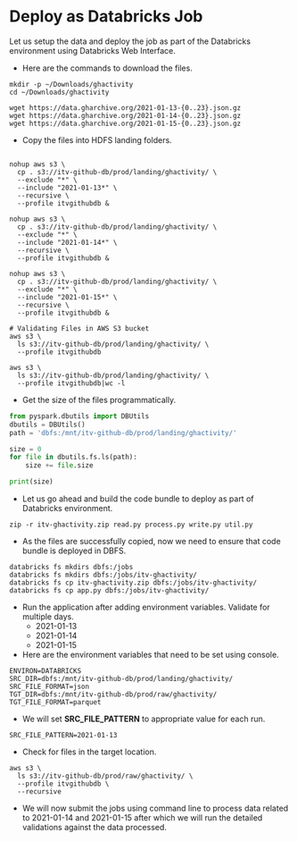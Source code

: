 # Deploy as Databricks Job

Let us setup the data and deploy the job as part of the Databricks environment using Databricks Web Interface.

* Here are the commands to download the files.

```shell script
mkdir -p ~/Downloads/ghactivity
cd ~/Downloads/ghactivity

wget https://data.gharchive.org/2021-01-13-{0..23}.json.gz
wget https://data.gharchive.org/2021-01-14-{0..23}.json.gz
wget https://data.gharchive.org/2021-01-15-{0..23}.json.gz
```

* Copy the files into HDFS landing folders.

```shell script

nohup aws s3 \
  cp . s3://itv-github-db/prod/landing/ghactivity/ \
  --exclude "*" \
  --include "2021-01-13*" \
  --recursive \
  --profile itvgithubdb &

nohup aws s3 \
  cp . s3://itv-github-db/prod/landing/ghactivity/ \
  --exclude "*" \
  --include "2021-01-14*" \
  --recursive \
  --profile itvgithubdb &

nohup aws s3 \
  cp . s3://itv-github-db/prod/landing/ghactivity/ \
  --exclude "*" \
  --include "2021-01-15*" \
  --recursive \
  --profile itvgithubdb &

# Validating Files in AWS S3 bucket
aws s3 \
  ls s3://itv-github-db/prod/landing/ghactivity/ \
  --profile itvgithubdb

aws s3 \
  ls s3://itv-github-db/prod/landing/ghactivity/ \
  --profile itvgithubdb|wc -l
```

* Get the size of the files programmatically.

```python
from pyspark.dbutils import DBUtils
dbutils = DBUtils()
path = 'dbfs:/mnt/itv-github-db/prod/landing/ghactivity/'

size = 0
for file in dbutils.fs.ls(path): 
    size += file.size

print(size)
```

* Let us go ahead and build the code bundle to deploy as part of Databricks environment.

```shell script
zip -r itv-ghactivity.zip read.py process.py write.py util.py
```

* As the files are successfully copied, now we need to ensure that code bundle is deployed in DBFS.

```shell script
databricks fs mkdirs dbfs:/jobs
databricks fs mkdirs dbfs:/jobs/itv-ghactivity/
databricks fs cp itv-ghactivity.zip dbfs:/jobs/itv-ghactivity/
databricks fs cp app.py dbfs:/jobs/itv-ghactivity/
```
* Run the application after adding environment variables. Validate for multiple days.
  * 2021-01-13
  * 2021-01-14
  * 2021-01-15
* Here are the environment variables that need to be set using console.

```shell script
ENVIRON=DATABRICKS
SRC_DIR=dbfs:/mnt/itv-github-db/prod/landing/ghactivity/
SRC_FILE_FORMAT=json
TGT_DIR=dbfs:/mnt/itv-github-db/prod/raw/ghactivity/
TGT_FILE_FORMAT=parquet
```

* We will set **SRC_FILE_PATTERN** to appropriate value for each run.

```shell script
SRC_FILE_PATTERN=2021-01-13
```
* Check for files in the target location. 

```shell script
aws s3 \
  ls s3://itv-github-db/prod/raw/ghactivity/ \
  --profile itvgithubdb \
  --recursive
```

* We will now submit the jobs using command line to process data related to 2021-01-14 and 2021-01-15 after which we will run the detailed validations against the data processed.
